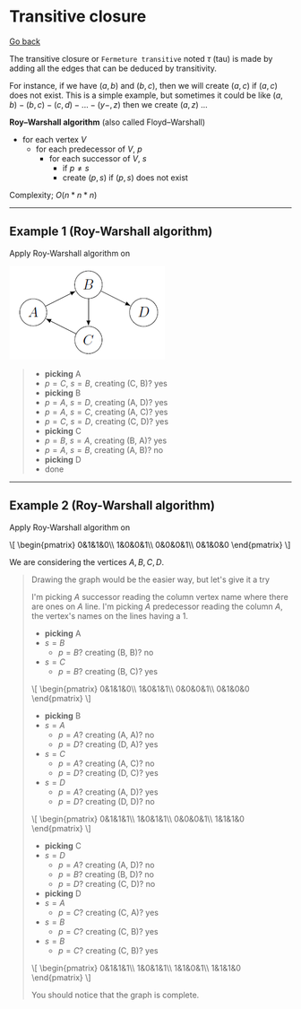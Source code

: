 # Transitive closure

[Go back](..#advanced-terminology)

The transitive closure or `Fermeture transitive` noted $\tau$ (tau) is made by adding all the edges that can be deduced by transitivity.

For instance, if we have $(a,b)$ and $(b,c)$, then we will create $(a,c)$ if $(a,c)$ does not exist. This is a simple example, but sometimes it could be like $(a,b)-(b,c)-(c,d)-...-(y-,z)$ then we create $(a,z)$ ...

**Roy–Warshall algorithm** (also called Floyd–Warshall)

* for each vertex $V$
  * for each predecessor of $V$, $p$
    * for each successor of $V$, $s$
      * if $p \neq s$ 
      * create $(p,s)$ if $(p,s)$ does not exist

Complexity; $O(n * n * n)$

<hr class="sl">

## Example 1 (Roy-Warshall algorithm)

Apply Roy-Warshall algorithm on

![](images/tc.png)

<blockquote class="spoiler">

* **picking** A
* $p=C$, $s=B$, creating (C, B)? yes 
* **picking** B
* $p=A$, $s=D$, creating (A, D)? yes
* $p=A$, $s=C$, creating (A, C)? yes
* $p=C$, $s=D$, creating (C, D)? yes
* **picking** C
* $p=B$, $s=A$, creating (B, A)? yes
* $p=A$, $s=B$, creating (A, B)? no
* **picking** D
* done
</blockquote>

<hr class="sr">

## Example 2 (Roy-Warshall algorithm)

Apply Roy-Warshall algorithm on

<div>
\[
\begin{pmatrix}
0&1&1&0\\
1&0&0&1\\
0&0&0&1\\
0&1&0&0
\end{pmatrix}
\]
</div>

We are considering the vertices $A, B, C, D$.

<blockquote class="spoiler">

Drawing the graph would be the easier way, but let's give it a try

I'm picking $A$ successor reading the column vertex name where there are ones on $A$ line. I'm picking $A$ predecessor reading the column $A$, the vertex's names on the lines having a $1$.

* **picking** A
* $s=B$ 
  * $p=B$? creating (B, B)? no
* $s=C$
  * $p=B$? creating (B, C)? yes

<div>
\[
\begin{pmatrix}
0&1&1&0\\
1&0&1&1\\
0&0&0&1\\
0&1&0&0
\end{pmatrix}
\]
</div>

* **picking** B
* $s=A$
  * $p=A$? creating (A, A)? no
  * $p=D$? creating (D, A)? yes
* $s=C$
  * $p=A$? creating (A, C)? no
  * $p=D$? creating (D, C)? yes
* $s=D$
  * $p=A$? creating (A, D)? yes
  * $p=D$? creating (D, D)? no

<div>
\[
\begin{pmatrix}
0&1&1&1\\
1&0&1&1\\
0&0&0&1\\
1&1&1&0
\end{pmatrix}
\]
</div>

* **picking** C
* $s=D$
  * $p=A$? creating (A, D)? no
  * $p=B$? creating (B, D)? no
  * $p=D$? creating (C, D)? no
* **picking** D
* $s=A$
  * $p=C$? creating (C, A)? yes
* $s=B$
  * $p=C$? creating (C, B)? yes
* $s=B$
  * $p=C$? creating (C, B)? yes

<div>
\[
\begin{pmatrix}
0&1&1&1\\
1&0&1&1\\
1&1&0&1\\
1&1&1&0
\end{pmatrix}
\]
</div>

You should notice that the graph is complete.
</blockquote>